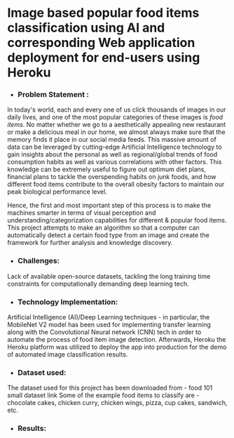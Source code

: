 # Image based popular food items classification using AI and corresponding Web application deployment for end-users using Heroku

 * ### Problem Statement : 
In today's world, each and every one of us click thousands of images in our daily lives, and one of the most popular categories of these images is *food items*. No matter whether we go to a aesthetically appealing new restaurant or make a delicious meal in our home, we almost always make sure that the memory finds it place in our social media feeds. This massive amount of data can be leveraged by cutting-edge Artificial Intelligence technology to gain insights about the personal as well as regional/global trends of food consumption habits as well as various correlations with other factors. This knowledge can be extremely useful to figure out optimum diet plans, financial plans to tackle the overspending habits on junk foods, and how different food items contribute to the overall obesity factors to maintain our peak biological performance level.

Hence, the first and most important step of this process is to make the machines smarter in terms of visual perception and understanding/categorization capabilities for different & popular food items. This project attempts to make an algorithm so that a computer can automatically detect a certain food type from an image and create the framework for further analysis and knowledge discovery.

 * ### Challenges: 
 Lack of available open-source datasets, tackling the long training time constraints for computationally demanding deep learning tech. 
 
 * ### Technology Implementation: 
Artificial Intelligence (AI)/Deep Learning techniques - in particular, the MobileNet V2 model has been used for implementing transfer learning along with the    Convolutional Neural network (CNN) tech in order to automate the process of food item image detection. Afterwards, Heroku the Heroku platform was utilized to deploy the app into production for the demo of automated image classification results. 
    
 * ### Dataset used: 
 The dataset used for this project has been downloaded from - food 101 small dataset link 
 Some of the example food items to classify are - chocolate cakes, chicken curry, chicken wings, pizza, cup cakes, sandwich, etc. 
    
 * ### Results: 
